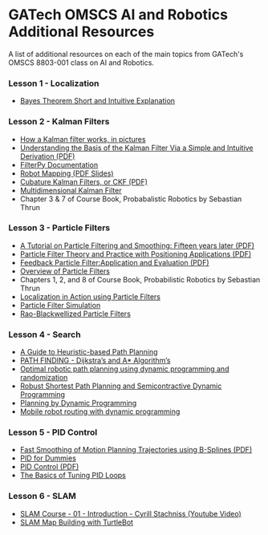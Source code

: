 # GATech OMSCS AI and Robotics Additional Resources
A list of additional resources on each of the main topics from GATech's OMSCS 8803-001 class on AI and Robotics.

### Lesson 1 - Localization
- [Bayes Theorem Short and Intuitive Explanation](https://betterexplained.com/articles/an-intuitive-and-short-explanation-of-bayes-theorem/)

### Lesson 2 - Kalman Filters

- [How a Kalman filter works, in pictures](http://www.bzarg.com/p/how-a-kalman-filter-works-in-pictures/)
- [Understanding the Basis of the Kalman Filter Via a Simple and Intuitive Derivation (PDF)](https://www.cl.cam.ac.uk/~rmf25/papers/Understanding%20the%20Basis%20of%20the%20Kalman%20Filter.pdf)
- [FilterPy Documentation](https://filterpy.readthedocs.io/en/latest/)
- [Robot Mapping (PDF Slides)](http://ais.informatik.uni-freiburg.de/teaching/ws12/mapping/pdf/slam04-ekf-slam.pdf)
- [Cubature Kalman Filters, or CKF (PDF)](http://haranarasaratnam.com/docs/phd_thesis.pdf)
- [Multidimensional Kalman Filter](http://nbviewer.jupyter.org/github/balzer82/Kalman/blob/master/Kalman-Filter-CA-Ball.ipynb?create=1)
- Chapter 3 & 7 of Course Book, Probabalistic Robotics by Sebastian Thrun

### Lesson 3 - Particle Filters

- [A Tutorial on Particle Filtering and Smoothing: Fifteen years later (PDF)](http://www.cs.ubc.ca/~arnaud/doucet_johansen_tutorialPF.pdf)
- [Particle Filter Theory and Practice with Positioning Applications (PDF)](http://users.isy.liu.se/en/rt/fredrik/reports/09TAESpftutorial.pdf)
- [Feedback Particle Filter:Application and Evaluation (PDF)](http://www.merl.com/publications/docs/TR2015-074.pdf)
- [Overview of Particle Filters](http://www.anuncommonlab.com/articles/how-kalman-filters-work/)
- Chapters 1, 2, and 8 of Course Book, Probabilistic Robotics by Sebastian Thrun
- [Localization in Action using Particle Filters](https://github.com/yrevar/ai_playground/blob/master/ParticleFilters/ParticleFilterLocalization.ipynb)
- [Particle Filter Simulation](https://www.cs.utexas.edu/~teammco/misc/particle_filter/)
- [Rao-Blackwellized Particle Filters](http://www2.informatik.uni-freiburg.de/~grisetti/teaching/ls-slam/lectures/pdf/ls-slam-06-rbpfloc.pdf)

### Lesson 4 - Search

- [A Guide to Heuristic-based Path Planning](http://www.cs.cmu.edu/~maxim/files/hsplanguide_icaps05ws.pdf)
- [PATH FINDING - Dijkstra’s and A* Algorithm’s](http://cs.indstate.edu/hgopireddy/algor.pdf)
- [Optimal robotic path planning using dynamic programming and randomization](http://www.sciencedirect.com.prx.library.gatech.edu/science/article/pii/009457659400158I?np=y&npKey=3fc4d58172955d802a3b9940902e099ef6510b3c8aeee77a98ce2cc08039f679)
- [Robust Shortest Path Planning and Semicontractive Dynamic Programming](http://web.mit.edu/dimitrib/www/Robust_SP_Semicontractive.pdf)
- [Planning by Dynamic Programming](http://www0.cs.ucl.ac.uk/staff/d.silver/web/Teaching_files/DP.pdf)
- [Mobile robot routing with dynamic programming](http://www.sciencedirect.com.prx.library.gatech.edu/science/article/pii/0278612589900034?np=y&npKey=a958b56f63e909bd4e2e12dd66815642c06c65ab1123482a23662ddcf0c10395)

### Lesson 5 - PID Control

- [Fast Smoothing of Motion Planning Trajectories using B-Splines (PDF)](https://wwwx.cs.unc.edu/~panj/index_files/files/ICRA11.pdf)
- [PID for Dummies](https://www.csimn.com/CSI_pages/PIDforDummies.html)
- [PID Control (PDF)](http://www.cds.caltech.edu/~murray/courses/cds101/fa02/caltech/astrom-ch6.pdf)
- [The Basics of Tuning PID Loops](http://innovativecontrols.com/blog/basics-tuning-pid-loops)

### Lesson 6 - SLAM

- [SLAM Course - 01 - Introduction - Cyrill Stachniss (Youtube Video)](https://www.youtube.com/watch?v=V9qQc5X7O0k)
- [SLAM Map Building with TurtleBot](http://wiki.ros.org/turtlebot_navigation/Tutorials/Build%20a%20map%20with%20SLAM)
